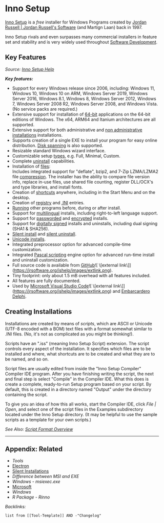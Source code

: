 # Inno Setup

[Inno Setup](https://jrsoftware.org/isinfo.php) is a *free* installer for Windows Programs created by [Jordan Russell | Jordan Russell's Software](https://jrsoftware.org/) (and Martign Laan) back in 1997.

Inno Setup rivals and even surpasses many commercial installers in feature set and stability and is very widely used throughout [Software Development](../../../2-Areas/MOCs/Software%20Development.md).

## Key Features

*Source: [Inno Setup Help](https://jrsoftware.org/ishelp/)*

***Key features:***

* Support for every Windows release since 2006, including: Windows 11, Windows 10, Windows 10 on ARM, Windows Server 2019, Windows Server 2016, Windows 8.1, Windows 8, Windows Server 2012, Windows 7, Windows Server 2008 R2, Windows Server 2008, and Windows Vista. (No service packs are required.)
* Extensive support for installation of [64-bit](https://jrsoftware.org/ishelp/topic_32vs64bitinstalls.htm) applications on the 64-bit editions of Windows. The x64, ARM64 and Itanium architectures are all supported.
* Extensive support for both administrative and [non administrative installations](https://jrsoftware.org/ishelp/topic_admininstallmode.htm) installations.
* Supports creation of a single EXE to install your program for easy online distribution. [Disk spanning](https://jrsoftware.org/ishelp/topic_setup_diskspanning.htm) is also supported.
* Resizable standard Windows wizard interface.
* Customizable setup [types](https://jrsoftware.org/ishelp/topic_typessection.htm), e.g. Full, Minimal, Custom.
* Complete [uninstall](https://jrsoftware.org/ishelp/topic_setup_uninstallable.htm) capabilities.
* Installation of [files](https://jrsoftware.org/ishelp/topic_filessection.htm):  
  Includes integrated support for "deflate", bzip2, and 7-Zip LZMA/LZMA2 file [compression](https://jrsoftware.org/ishelp/topic_setup_compression.htm). The installer has the ability to compare file version info, replace in-use files, use shared file counting, register DLL/OCX's and type libraries, and install fonts.
* Creation of [shortcuts](https://jrsoftware.org/ishelp/topic_iconssection.htm) anywhere, including in the Start Menu and on the desktop.
* Creation of [registry](https://jrsoftware.org/ishelp/topic_registrysection.htm) and [.INI](https://jrsoftware.org/ishelp/topic_inisection.htm) entries.
* [Running](https://jrsoftware.org/ishelp/topic_runsection.htm) other programs before, during or after install.
* Support for [multilingual](https://jrsoftware.org/ishelp/topic_languagessection.htm) installs, including right-to-left language support.
* Support for [passworded](https://jrsoftware.org/ishelp/topic_setup_password.htm) and [encrypted](https://jrsoftware.org/ishelp/topic_setup_encryption.htm) installs.
* Support for [digitally signed](https://jrsoftware.org/ishelp/topic_setup_signtool.htm) installs and uninstalls, including dual signing (SHA1 & SHA256).
* [Silent install](https://jrsoftware.org/ishelp/topic_setupcmdline.htm#SILENT) and [silent uninstall](https://jrsoftware.org/ishelp/topic_uninstcmdline.htm#SILENT).
* [Unicode installs](https://jrsoftware.org/ishelp/topic_unicode.htm).
* Integrated preprocessor option for advanced compile-time customization.
* Integrated [Pascal scripting](https://jrsoftware.org/ishelp/topic_scriptintro.htm) engine option for advanced run-time install and uninstall customization.
* Full source code is available from [GitHub](https://github.com/jrsoftware/issrc "https://github.com/jrsoftware/issrc")![ \[external link\]](https://jrsoftware.org/ishelp/images/extlink.png).
* Tiny footprint: only about 1.5 mB overhead with all features included.
* All features are fully documented.
* Used by [Microsoft Visual Studio Code](https://code.visualstudio.com "https://code.visualstudio.com")![ \[external link\]](https://jrsoftware.org/ishelp/images/extlink.png) and [Embarcardero Delphi](https://www.embarcadero.com/products/delphi "https://www.embarcadero.com/products/delphi").

## Creating Installations

Installations are created by means of *scripts*, which are ASCII or Unicode (UTF-8 encoded with a BOM) text files with a format somewhat similar to .INI files. (No, it's not as complicated as you might be thinking!).

Scripts have an ".iss" (meaning Inno Setup Script) extension. The script controls every aspect of the installation. It specifies which files are to be installed and where, what shortcuts are to be created and what they are to be named, and so on.

Script files are usually edited from inside the "Inno Setup Compiler" Compiler IDE program. After you have finishing writing the script, the next and final step is select "Compile" in the Compiler IDE. What this does is create a complete, ready-to-run Setup program based on your script. By default, this is created in a directory named "Output" under the directory containing the script.

To give you an idea of how this all works, start the Compiler IDE, click *File | Open*, and select one of the script files in the Examples subdirectory located under the Inno Setup directory. (It may be helpful to use the sample scripts as a template for your own scripts.)

*See Also: [Script Format Overview](https://jrsoftware.org/ishelp/topic_scriptformatoverview.htm)*

---

## Appendix: Related

* *Tools*
* [Electron](Electron.md)
* [Silent Installations](../../../0-Slipbox/Silent%20Installations.md)
* *Difference between MSI and EXE*
* *Windows - msiexec.exe*
* [Microsoft](../../../2-Areas/MOCs/Microsoft.md)
* *Windows*
* *R Package - Rinno*

*Backlinks:*

````dataview
list from [[Tool-Template]] AND -"Changelog"
````

